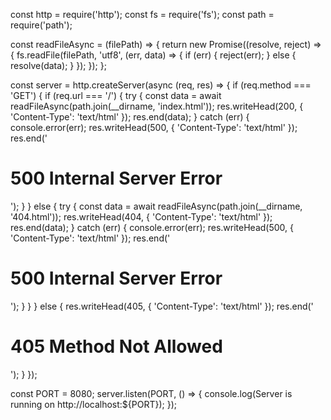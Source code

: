 const http = require('http');
const fs = require('fs');
const path = require('path');

const readFileAsync = (filePath) => {
    return new Promise((resolve, reject) => {
        fs.readFile(filePath, 'utf8', (err, data) => {
            if (err) {
                reject(err);
            } else {
                resolve(data);
            }
        });
    });
};

const server = http.createServer(async (req, res) => {
    if (req.method === 'GET') {
        if (req.url === '/') {
            try {
                const data = await readFileAsync(path.join(__dirname, 'index.html'));
                res.writeHead(200, { 'Content-Type': 'text/html' });
                res.end(data);
            } catch (err) {
                console.error(err);
                res.writeHead(500, { 'Content-Type': 'text/html' });
                res.end('<h1>500 Internal Server Error</h1>');
            }
        } else {
            try {
                const data = await readFileAsync(path.join(__dirname, '404.html'));
                res.writeHead(404, { 'Content-Type': 'text/html' });
                res.end(data);
            } catch (err) {
                console.error(err);
                res.writeHead(500, { 'Content-Type': 'text/html' });
                res.end('<h1>500 Internal Server Error</h1>');
            }
        }
    } else {
        res.writeHead(405, { 'Content-Type': 'text/html' });
        res.end('<h1>405 Method Not Allowed</h1>');
    }
});

const PORT = 8080;
server.listen(PORT, () => {
    console.log(Server is running on http://localhost:${PORT});
});
